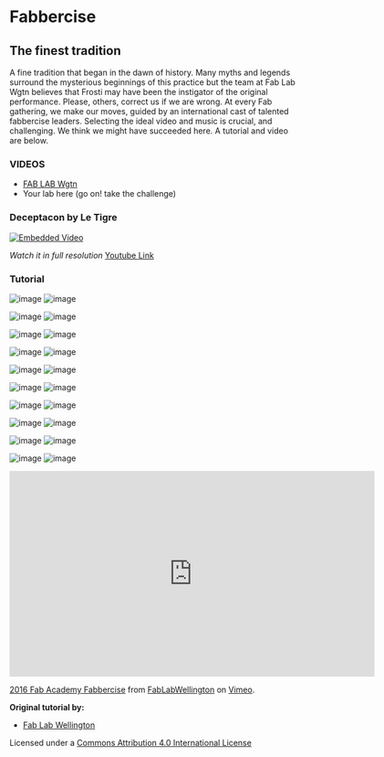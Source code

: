 # Fabbercise

## The finest tradition

A fine tradition that began in the dawn of history. Many myths and legends surround the mysterious beginnings of this practice but the team at Fab Lab Wgtn believes that Frosti may have been the instigator of the original performance. Please, others, correct us if we are wrong. At every Fab gathering, we make our moves, guided by an international cast of talented fabbercise leaders. Selecting the ideal video and music is crucial, and challenging. We think we might have succeeded here. A tutorial and video are below.

### VIDEOS

* [FAB LAB Wgtn](https://vimeo.com/158287252)
* Your lab here (go on! take the challenge)

### Deceptacon by Le Tigre

[![Embedded Video](https://img.youtube.com/vi/EU1CDSP7FRk/0.jpg)](https://www.youtube.com/watch?v=EU1CDSP7FRk)

*Watch it in full resolution*
[Youtube Link](https://www.youtube.com/watch?v=EU1CDSP7FRk)

### Tutorial
![image](fabbercise/1.png) ![image](fabbercise/2.png)

![image](fabbercise/3.png) ![image](fabbercise/4.png)

![image](fabbercise/5.png) ![image](fabbercise/6.png)

![image](fabbercise/7.png) ![image](fabbercise/8.png)

![image](fabbercise/9.png) ![image](fabbercise/10.png)

![image](fabbercise/11.png) ![image](fabbercise/12.png)

![image](fabbercise/13.png) ![image](fabbercise/14.png)

![image](fabbercise/15.png) ![image](fabbercise/16.png)

![image](fabbercise/17.png) ![image](fabbercise/18.png)

![image](fabbercise/19.png) ![image](fabbercise/20.png)

<iframe src="https://player.vimeo.com/video/158287252" width="640" height="360" frameborder="0" webkitallowfullscreen mozallowfullscreen allowfullscreen></iframe>
<p><a href="https://vimeo.com/158287252">2016 Fab Academy Fabbercise</a> from <a href="https://vimeo.com/user23516913">FabLabWellington</a> on <a href="https://vimeo.com">Vimeo</a>.</p>


**Original tutorial by:**

* [Fab Lab Wellington](https://www.fablabwgtn.co.nz/)


Licensed under a [Commons Attribution 4.0 International License](http://creativecommons.org/licenses/by/4.0/)
